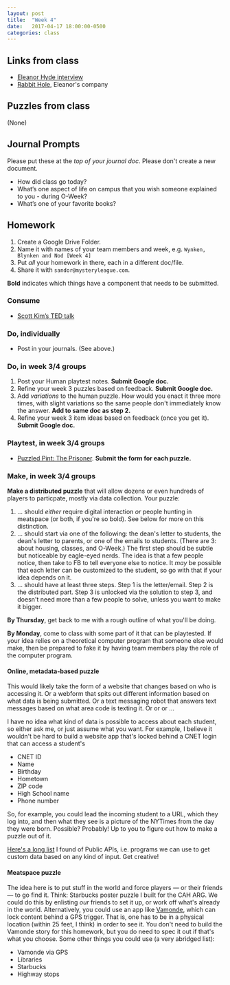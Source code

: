 ```yaml
---
layout: post
title:  "Week 4"
date:   2017-04-17 18:00:00-0500
categories: class
---
```


## Links from class

- [Eleanor Hyde interview](http://biggameswithace.blogspot.com/2014/11/interview-after-death-card-with-eleanor.html?m=1)
- [Rabbit Hole](https://www.facebook.com/downtherabbit/?ref=br_rs), Eleanor's company

## Puzzles from class

(None)

## Journal Prompts

Please put these at the *top of your journal doc*. Please don't create a new document.

- How did class go today?
- What’s one aspect of life on campus that you wish someone explained to you - during O-Week? 
- What’s one of your favorite books?

## Homework

1. Create a Google Drive Folder.
2. Name it with names of your team members and week, e.g. `Wynken, Blynken and Nod [Week 4]`
3. Put _all_ your homework in there, each in a different doc/file.
4. Share it with `sandor@mysteryleague.com`.

 **Bold** indicates which things have a component that needs to be submitted.

### Consume

* [Scott Kim’s TED talk](https://www.ted.com/talks/scott_kim_takes_apart_the_art_of_puzzles)

### Do, individually

* Post in your journals. (See above.)

### Do, in week 3/4 groups

1. Post your Human playtest notes. **Submit Google doc.**
2. Refine your week 3 puzzles based on feedback. **Submit Google doc.**
3. Add *variations* to the human puzzle. How would you enact it three more times, with slight variations so the same people don't immediately know the answer. **Add to same doc as step 2.**
4. Refine your week 3 item ideas based on feedback (once you get it). **Submit Google doc.**

### Playtest, in week 3/4 groups

* [Puzzled Pint: The Prisoner](https://airtable.com/shrQfPcz1HZJSH4BN). **Submit the form for each puzzle.**

### Make, in week 3/4 groups

**Make a distributed puzzle** that will allow dozens or even hundreds of players to particpate, mostly via data collection. Your puzzle:

1. … should _either_ require digital interaction _or_ people hunting in meatspace (or both, if you're so bold). See below for more on this distinction.
2. … should start via one of the following: the dean's letter to students, the dean's letter to parents, or one of the emails to students. (There are 3: about housing, classes, and O-Week.) The first step should be subtle but noticeable by eagle-eyed nerds. The idea is that a few people notice, then take to FB to tell everyone else to notice. It _may_ be possible that each letter can be customized to the student, so go with that if your idea depends on it.
3. … should have at least three steps. Step 1 is the letter/email. Step 2 is the distributed part. Step 3 is unlocked via the solution to step 3, and doesn't need more than a few people to solve, unless you want to make it bigger.

**By Thursday**, get back to me with a rough outline of what you'll be doing.

**By Monday**, come to class with some part of it that can be playtested. If your idea relies on a theoretical computer program that someone else would make, then be prepared to fake it by having team members play the role of the computer program.

#### Online, metadata-based puzzle

This would likely take the form of a website that changes based on who is accessing it. Or a webform that spits out different information based on what data is being submitted. Or a text messaging robot that answers text messages based on what area code is texting it. Or or or …

I have no idea what kind of data is possible to access about each student, so either ask me, or just assume what you want. For example, I believe it wouldn't be hard to build a website app that's locked behind a CNET login that can access a student's

* CNET ID
* Name
* Birthday
* Hometown
* ZIP code
* High School name
* Phone number

So, for example, you could lead the incoming student to a URL, which they log into, and then what they see is a picture of the NYTimes from the day they were born. Possible? Probably! Up to you to figure out how to make a puzzle out of it.

[Here's a long list](https://github.com/toddmotto/public-apis) I found of Public APIs, i.e. programs we can use to get custom data based on any kind of input. Get creative!

#### Meatspace puzzle

The idea here is to put stuff in the world and force players — or their friends — to go find it. Think: Starbucks poster puzzle I built for the CAH ARG. We could do this by enlisting _our_ friends to set it up, or work off what's already in the world. Alternatively, you could use an app like [Vamonde](http://vamonde.com), which can lock content behind a GPS trigger. That is, one has to be in a physical location (within 25 feet, I think) in order to see it. You don't need to build the Vamonde story for this homework, but you do need to spec it out if that's what you choose. Some other things you could use (a very abridged list):

- Vamonde via GPS
- Libraries
- Starbucks
- Highway stops

